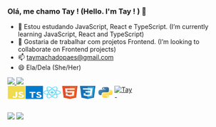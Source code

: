 ### Olá, me chamo Tay ! (Hello. I'm Tay ! ) 👋


- 🌱 Estou estudando JavaScript, React e TypeScript. (I’m currently learning JavaScript, React and TypeScript)
- 👯 Gostaria de trabalhar com projetos Frontend. (I’m looking to collaborate on Frontend projects)
- 📫 taymachadopaes@gmail.com
-  😄 Ela/Dela (She/Her)

<div>
  <a href = https://www.linkedin.com/in/a-taynaramachado/> 
  <img height = "180em" src= "https://github-readme-stats.vercel.app/api?username=TayMachadoPaes&show_icons=true&title_color=D30575&icon_color=D30575&bg_color=FFC6E5&custom_title=Tay_Machado"> 
  <img height = "180em" src="https://github-readme-stats.vercel.app/api/top-langs/?username=TayMachadoPaes&layout=compact&hide_progress=true&title_color=D30575&bg_color=FFC6E5">
</div>

<div style="display: flex"><br>
  <img align="center" alt="Tay-Js" height="30" width="40" src="https://raw.githubusercontent.com/devicons/devicon/master/icons/javascript/javascript-plain.svg">
  <img align="center" alt="Tay-Ts" height="30" width="40" src="https://raw.githubusercontent.com/devicons/devicon/master/icons/typescript/typescript-plain.svg">
  <img align="center" alt="Tay-React" height="30" width="40" src="https://raw.githubusercontent.com/devicons/devicon/master/icons/react/react-original.svg">
  <img align="center" alt="Tay-HTML" height="30" width="40" src="https://raw.githubusercontent.com/devicons/devicon/master/icons/html5/html5-original.svg">
  <img align="center" alt="Tay-CSS" height="30" width="40" src="https://raw.githubusercontent.com/devicons/devicon/master/icons/css3/css3-original.svg">
  <img align="center" alt="Tay-Python" height="30" width="40" src="https://raw.githubusercontent.com/devicons/devicon/master/icons/python/python-original.svg">
  <img aling="center" alt="Tay-Figma" height="30" width="40" src="https://cdn.jsdelivr.net/gh/devicons/devicon/icons/figma/figma-original.svg">
</div>

##


<div>
  <a href="https://www.linkedin.com/in/a-taynaramachado/" target="_blank"><img src="https://img.shields.io/badge/-LinkedIn-%230077B5?style=for-the-    badge&logo=linkedin&logoColor=white" target="_blank"></a> 
  <a href="https://wa.me/5521993048114" target="_blank"><img src="https://img.shields.io/badge/WhatsApp-25D366?style=for-the-badge&logo=whatsapp&logoColor=white" target="_blank"></a> 

